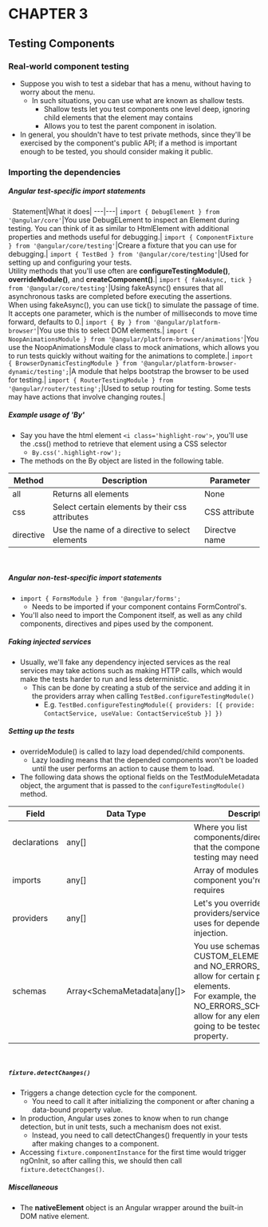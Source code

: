 # CHAPTER 3  
## Testing Components

### Real-world component testing
- Suppose you wish to test a sidebar that has a menu, without having to worry about the menu.
    - In such situations, you can use what are known as shallow tests.
        - Shallow tests let you test components one level deep, ignoring child elements that the element may contains
        - Allows you to test the parent component in isolation.
- In general, you shouldn't have to test private methods, since they'll be exercised by the component's public API; if a method is important enough to be tested, you should consider making it public.
   
### Importing the dependencies
##### Angular test-specific import statements
&nbsp;
Statement|What it does|
---|---|
```import { DebugElement } from '@angular/core'```|You use DebugELement to inspect an Element during testing. You can think of it as similar to HtmlElement with additional properties and methods useful for debugging.|
```import { ComponentFixture } from '@angular/core/testing'```|Creare a fixture that you can use for debugging.|
```import { TestBed } from '@angular/core/testing'```|Used for setting up and configuring your tests. <br> Utility methods that you'll use often are __configureTestingModule()__, __overrideModule()__, and __createComponent()__.|
```import { fakeAsync, tick } from '@angular/core/testing'```|Using fakeAsync() ensures that all asynchronous tasks are completed before executing the assertions. <br>When using fakeAsync(), you can use tick() to simulate the passage of time. It accepts one parameter, which is the number of milliseconds to move time forward, defaults to 0.|
```import { By } from '@angular/platform-browser'```|You use this to select DOM elements.|
```import { NoopAnimationsModule } from '@angular/platform-browser/animations'```|You use the NoopAnimationsModule class to mock animations, which allows you to run tests quickly without waiting for the animations to complete.|
```import { BrowserDynamicTestingModule } from '@angular/platform-browser-dynamic/testing';```|A module that helps bootstrap the browser to be used for testing.|
```import { RouterTestingModule } from '@angular/router/testing';```|Used to setup routing for testing. Some tests may have actions that involve changing routes.|
&nbsp;
##### Example usage of 'By'
- Say you have the html element ```<i class='highlight-row'>```, you'll use the .css() method to retrieve that element using a CSS selector
    - ```By.css('.highlight-row');```
- The methods on the By object are listed in the following table.
&nbsp;

Method|Description|Parameter
---|---|---|
all|Returns all elements|None|
css|Select certain elements by their css attributes|CSS attribute|
directive|Use the name of a directive to select elements|Directve name|
&nbsp;
##### Angular non-test-specific import statements
- ```import { FormsModule } from '@angular/forms';```
    - Needs to be imported if your component contains FormControl's.
- You'll also need to import the Component itself, as well as any child components, directives and pipes used by the component.
&nbsp;
##### Faking injected services
- Usually, we'll fake any dependency injected services as the real services may take actions such as making HTTP calls, which would make the tests harder to run and less deterministic.
    - This can be done by creating a stub of the service and adding it in the providers array when calling ```TestBed.configureTestingModule()```
        - E.g. ```TestBed.configureTestingModule({ providers: [{ provide: ContactService, useValue: ContactServiceStub }] })```
&nbsp;
##### Setting up the tests
- overrideModule() is called to lazy load depended/child components.
    - Lazy loading means that the depended components won't be loaded until the user performs an action to cause them to load.
- The following data shows the optional fields on the TestModuleMetadata object, the argument that is passed to the ```configureTestingModule()``` method.

Field|Data Type|Description|
---|---|---|
declarations|any[]|Where you list components/directives/pipes that the component you're testing may need|
imports|any[]|Array of modules that the component you're testing requires|
providers|any[]|Let's you override the providers/services Angular uses for dependency injection.|
schemas|Array<SchemaMetadata\|any[]>|You use schemas like CUSTOM_ELEMENT_SCHEMA and NO_ERRORS_SCHEMA to allow for certain properties of elements. <br>For example, the NO_ERRORS_SCHEMA will allow for any element that's going to be tested to have any property.|
&nbsp;
##### ```fixture.detectChanges()```
- Triggers a change detection cycle for the component.
    - You need to call it after initializing the component or after chaning a data-bound property value.
- In production, Angular uses zones to know when to run change detection, but in unit tests, such a mechanism does not exist.
    - Instead, you need to call detectChanges() frequently in your tests after making changes to a component.
- Accessing ```fixture.componentInstance``` for the first time would trigger ngOnInit, so after calling this, we should then call ```fixture.detectChanges()```.
&nbsp;
##### Miscellaneous
- The __nativeElement__ object is an Angular wrapper around the built-in DOM native element.